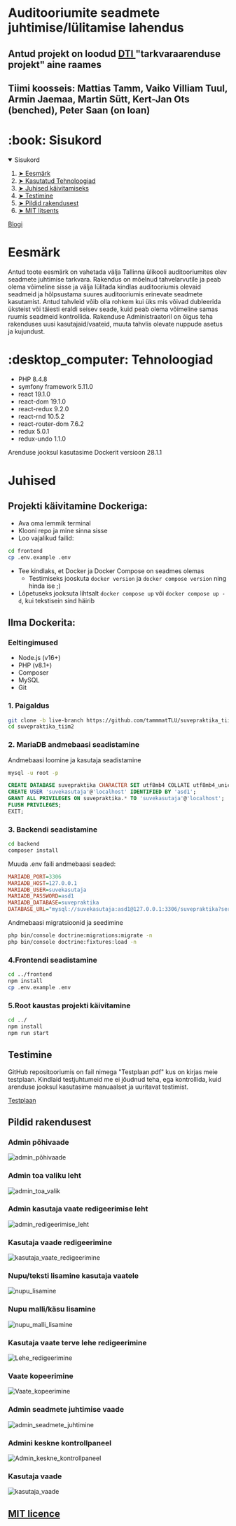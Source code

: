 # Auditooriumite seadmete juhtimise/lülitamise lahendus 
## Antud projekt on loodud <a href="https://www.tlu.ee/dt">DTI </a> "tarkvaraarenduse projekt" aine raames
## Tiimi koosseis: Mattias Tamm, Vaiko Villiam Tuul, Armin Jaemaa, Martin Sütt, Kert-Jan Ots (benched), Peter Saan (on loan)

<h1 id="table-of-contents"> :book: Sisukord</h1>
<details open="open">
  <summary>Sisukord</summary>
  <ol>
    <li><a href="#project-summary"> ➤ Eesmärk </a></li>
    <li><a href="#project-tech"> ➤ Kasutatud Tehnoloogiad</a></li>
    <li><a href="#instructions"> ➤ Juhised käivitamiseks</a></li>
    <li><a href="#application-tests"> ➤ Testimine</a></li>
    <li><a href="#pictures"> ➤ Pildid rakendusest</a></li>
    <li><a href="#licence"> ➤ MIT litsents</a></li>
  </ol>
</details>

<a href="https://github.com/tammmatTLU/suvepraktika_tiim2/wiki">Blogi<a>

<h1 id="project-summary"> Eesmärk </h1>
<p>Antud toote eesmärk on vahetada välja Tallinna ülikooli auditooriumites olev seadmete juhtimise tarkvara. Rakendus on mõelnud tahvelarvutile ja peab olema võimeline sisse ja välja lülitada kindlas auditooriumis olevaid seadmeid ja hõlpsustama suures auditooriumis erinevate seadmete kasutamist. Antud tahvleid võib olla rohkem kui üks mis võivad dubleerida üksteist või täiesti eraldi seisev seade, kuid peab olema võimeline samas ruumis seadmeid kontrollida. Rakenduse Administraatoril on õigus teha rakenduses uusi kasutajaid/vaateid, muuta tahvlis olevate nuppude asetus ja kujundust.</p>

<h1 id="project-tech"> :desktop_computer: Tehnoloogiad </h1>
<p>
    <ul>
        <li>PHP 8.4.8</li>
        <li>symfony framework 5.11.0</li>
        <li>react 19.1.0</li>
        <li>react-dom 19.1.0</li>
        <li>react-redux 9.2.0</li>
        <li>react-rnd 10.5.2</li>
        <li>react-router-dom 7.6.2</li>
        <li>redux 5.0.1</li>
        <li>redux-undo 1.1.0</li>
    </ul>
</p>
<p>Arenduse jooksul kasutasime Dockerit versioon 28.1.1</p>

<h1 id="instructions">Juhised</h1>

## Projekti käivitamine Dockeriga:
- Ava oma lemmik terminal
- Klooni repo ja mine sinna sisse
- Loo vajalikud failid:
```bash
cd frontend
cp .env.example .env
```
- Tee kindlaks, et Docker ja Docker Compose on seadmes olemas
    - Testimiseks jooskuta `docker version` ja `docker compose version` ning hinda ise ;)
- Lõpetuseks jooksuta lihtsalt `docker compose up` või `docker compose up -d`, kui tekstisein sind häirib

## Ilma Dockerita:

### Eeltingimused
- Node.js (v16+)
- PHP (v8.1+)
- Composer
- MySQL
- Git

### 1. Paigaldus
```bash
git clone -b live-branch https://github.com/tammmatTLU/suvepraktika_tiim2.git
cd suvepraktika_tiim2
```
### 2. MariaDB andmebaasi seadistamine
Andmebaasi loomine ja kasutaja seadistamine
```bash
mysql -u root -p
```
```sql
CREATE DATABASE suvepraktika CHARACTER SET utf8mb4 COLLATE utf8mb4_unicode_ci;
CREATE USER 'suvekasutaja'@'localhost' IDENTIFIED BY 'asd1';
GRANT ALL PRIVILEGES ON suvepraktika.* TO 'suvekasutaja'@'localhost';
FLUSH PRIVILEGES;
EXIT;
```
### 3. Backendi seadistamine
```bash
cd backend
composer install
```
Muuda .env faili andmebaasi seaded:
```ini
MARIADB_PORT=3306
MARIADB_HOST=127.0.0.1
MARIADB_USER=suvekasutaja
MARIADB_PASSWORD=asd1
MARIADB_DATABASE=suvepraktika
DATABASE_URL="mysql://suvekasutaja:asd1@127.0.0.1:3306/suvepraktika?serverVersion=mariadb-versiooninumber"
```
Andmebaasi migratsioonid ja seedimine
```bash
php bin/console doctrine:migrations:migrate -n
php bin/console doctrine:fixtures:load -n
```
### 4.Frontendi seadistamine
```bash
cd ../frontend
npm install
cp .env.example .env
```
### 5.Root kaustas projekti käivitamine
```bash
cd ../
npm install
npm run start
```

<h2 id="application-tests">Testimine</h2>
<p>GitHub repositooriumis on fail nimega "Testplaan.pdf" kus on kirjas meie testplaan. Kindlaid testjuhtumeid me ei jõudnud teha, ega kontrollida, kuid arenduse jooksul kasutasime manuaalset ja uuritavat testimist.</p>
<p><a href="https://github.com/tammmatTLU/suvepraktika_tiim2/blob/scripts/Testiplaan.pdf">Testplaan</a></p>

<h2 id="pictures">Pildid rakendusest</h2>

<h3>Admin põhivaade</h3>
<img src="https://github.com/tammmatTLU/suvepraktika_tiim2/blob/live-branch/Screenshots/Screenshot%202025-06-19%20111112.png" alt="admin_põhivaade"/>
<h3>Admin toa valiku leht</h3>
<img src="https://github.com/tammmatTLU/suvepraktika_tiim2/blob/live-branch/Screenshots/Screenshot%202025-06-19%20111136.png" alt="admin_toa_valik"/>
<h3>Admin kasutaja vaate redigeerimise leht</h3>
<img src="https://github.com/tammmatTLU/suvepraktika_tiim2/blob/live-branch/Screenshots/Screenshot%202025-06-19%20111511.png" alt="admin_redigeerimise_leht"/>
<h3>Kasutaja vaade redigeerimine</h3>
<img src="https://github.com/tammmatTLU/suvepraktika_tiim2/blob/live-branch/Screenshots/Screenshot%202025-06-19%20111555.png" alt="kasutaja_vaate_redigeerimine"/>
<h3>Nupu/teksti lisamine kasutaja vaatele</h3>
<img src="https://github.com/tammmatTLU/suvepraktika_tiim2/blob/live-branch/Screenshots/Screenshot%202025-06-19%20111518.png" alt="nupu_lisamine"/>
<h3>Nupu malli/käsu lisamine</h3>
<img src="https://github.com/tammmatTLU/suvepraktika_tiim2/blob/live-branch/Screenshots/Screenshot%202025-06-19%20111525.png" alt="nupu_malli_lisamine"/>
<h3>Kasutaja vaate terve lehe redigeerimine</h3>
<img src="https://github.com/tammmatTLU/suvepraktika_tiim2/blob/live-branch/Screenshots/Screenshot%202025-06-19%20111531.png" alt="Lehe_redigeerimine"/>
<h3>Vaate kopeerimine</h3>
<img src="https://github.com/tammmatTLU/suvepraktika_tiim2/blob/live-branch/Screenshots/Screenshot%202025-06-19%20111539.png" alt="Vaate_kopeerimine"/>
<h3>Admin seadmete juhtimise vaade</h3>
<img src="https://github.com/tammmatTLU/suvepraktika_tiim2/blob/live-branch/Screenshots/Screenshot%202025-06-19%20111611.png" alt="admin_seadmete_juhtimine"/>
<h3>Admini keskne kontrollpaneel</h3>
<img src="https://github.com/tammmatTLU/suvepraktika_tiim2/blob/live-branch/Screenshots/Screenshot%202025-06-19%20111626.png" alt="Admin_keskne_kontrollpaneel"/>
<h3>Kasutaja vaade</h3>
<img src="https://github.com/tammmatTLU/suvepraktika_tiim2/blob/live-branch/Screenshots/Screenshot%202025-06-19%20111652.png" alt="kasutaja_vaade"/>

<h2 id="licence"><a href="https://github.com/tammmatTLU/suvepraktika_tiim2/blob/live-branch/licence.md">MIT licence</a></h2>
